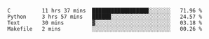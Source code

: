 
<!--START_SECTION:waka-->
```text
C          11 hrs 37 mins  ██████████████████░░░░░░░   71.96 % 
Python     3 hrs 57 mins   ██████░░░░░░░░░░░░░░░░░░░   24.57 % 
Text       30 mins         ▓░░░░░░░░░░░░░░░░░░░░░░░░   03.18 % 
Makefile   2 mins          ░░░░░░░░░░░░░░░░░░░░░░░░░   00.26 % 
```
<!--END_SECTION:waka-->
